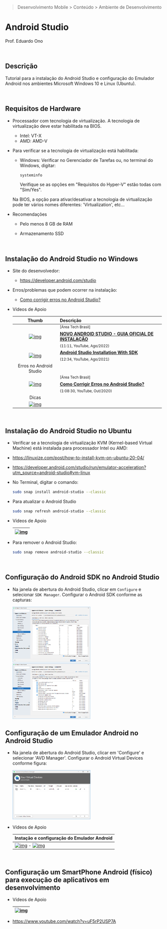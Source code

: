 > Desenvolvimento Mobile > Conteúdo > Ambiente de Desenvolvimento

# Android Studio

Prof. Eduardo Ono

<br>

## Descrição

Tutorial para a instalação do Android Studio e configuração do Emulador Android nos ambientes Microsoft Windows 10 e Linux (Ubuntu).

<br>

## Requisitos de Hardware

* Processador com tecnologia de virtualização. A tecnologia de virtualização deve estar habilitada na BIOS.

  * Intel: VT-X
  * AMD: AMD-V

* Para verificar se a tecnologia de virtualização está habilitada:

  * Windows: Verificar no Gerenciador de Tarefas ou, no terminal do Windows, digitar:

    ```bat
    systeminfo
    ```

    Verifique se as opções em "Requisitos do Hyper-V" estão todas com "Sim/Yes".

  Na BIOS, a opção para ativar/desativar a tecnologia de virtualização pode ter vários nomes diferentes: 'Virtualization', etc...

* Recomendações

  * Pelo menos 8 GB de RAM

  * Armazenamento SSD

<br>

## Instalação do Android Studio no Windows

* Site do desenvolvedor:

  * https://developer.android.com/studio

* Erros/problemas que podem ocorrer na instalação:

  * [Como corrigir erros no Android Studio?](https://areatechbrasil.com.br/como-corrigir-erros-no-android-studio/)

* Vídeos de Apoio

  | Thumb | Descrição |
  | :-: | --- |
  | [![img](https://img.youtube.com/vi/PZMgUGcWXPc/default.jpg)](https://www.youtube.com/watch?v=PZMgUGcWXPc) | <sup>[Área Tech Brasil]</sup><br>[__NOVO ANDROID STUDIO - GUIA OFICIAL DE INSTALAÇÃO__](https://www.youtube.com/watch?v=PZMgUGcWXPc)<br><sub>(11:11, YouTube, Ago/2022)</sub>
  | [![img](https://img.youtube.com/vi/DCsaipE4OPw/default.jpg)](https://www.youtube.com/watch?v=DCsaipE4OPw) | [__Android Studio Installation With SDK__](https://www.youtube.com/watch?v=DCsaipE4OPw)<br><sub>(12:34, YouTube, Ago/2021)</sub>
  | Erros no Android Studio
  | [![img](https://img.youtube.com/vi/ECIz_FnwuoI/default.jpg)](https://www.youtube.com/watch?v=ECIz_FnwuoI) | <sup>[Área Tech Brasil]</sup><br>[__Como Corrigir Erros no Android Studio?__](https://www.youtube.com/watch?v=ECIz_FnwuoI)<br><sub>(1:08:30, YouTube, Out/2020)</sub>
  | Dicas
  | [![img](https://img.youtube.com/vi/hYyS6ptcs9k/default.jpg)](https://www.youtube.com/watch?v=hYyS6ptcs9k "Android Studio não roda no meu computador \|\| 13:22, YouTube, Jul/2020")

<br>

## Instalação do Android Studio no Ubuntu

* Verificar se a tecnologia de virtualização KVM (Kernel-based Virtual Machine) está instalada para processador Intel ou AMD:

* https://linuxize.com/post/how-to-install-kvm-on-ubuntu-20-04/

* https://developer.android.com/studio/run/emulator-acceleration?utm_source=android-studio#vm-linux

* No Terminal, digitar o comando:

  ```bash
  sudo snap install android-studio --classic
  ```
* Para atualizar o Android Studio

  ```bash
  sudo snap refresh android-studio --classic 
  ```

* Vídeos de Apoio

  | [![img](https://img.youtube.com/vi/x3nVHXv3oyw/default.jpg)](https://www.youtube.com/watch?v=x3nVHXv3oyw "[ProgrammingKnowledge] How to Install Android Studio on Ubuntu 20.04 LTS \|\| 13:02, YouTube, Fev/2021")
  | ---

* Para remover o Android Studio:

  ```bash
  sudo snap remove android-studio --classic 
  ```

<br>

## Configuração do Android SDK no Android Studio

* Na janela de abertura do Android Studio, clicar em `Configure` e selecionar `SDK Manager`. Configurar o Android SDK conforme as capturas:

  <img src="./figuras/android-sdk-01.png" alt="img" width="250px">
  <img src="./figuras/android-sdk-02.png" alt="img" width="250px">

## Configuração de um Emulador Android no Android Studio

* Na janela de abertura do Android Studio, clicar em 'Configure' e selecionar 'AVD Manager'. Configurar o Android Virtual Devices conforme figura:

  <img src="./figuras/avd-manager.png" alt="" width="250px">

* Vídeos de Apoio

  | Instação e configuração do Emulador Android |
  | --- |
  | [![img](https://img.youtube.com/vi/YAkH6DcmbOY/default.jpg)](https://www.youtube.com/watch?v=YAkH6DcmbOY "[Tiago Aguiar] Emulador Android Como Instalar \|\| 7:34, YouTube, Mar/2020") - [![img](https://img.youtube.com/vi/TXRBT8kXPW0/default.jpg)](https://www.youtube.com/watch?v=TXRBT8kXPW0 "[Área Tech Brasil] ANDROID STUDIO 4.1 - COMO CRIAR UM EMULADOR (2021) \|\| 14:50, YouTube, Mar/2021")

<br>

## Configuração um SmartPhone Android (físico) para execução de aplicativos em desenvolvimento

* Vídeos de Apoio

  | [![img](https://img.youtube.com/vi/gErGLc4LDFQ/default.jpg)](https://www.youtube.com/watch?v=gErGLc4LDFQ "[Área Tech Brasil] Como Executar seus Aplicativos no Celular Android (O Guia definitivo) \|\| 5:08, YouTube, Mar/2021")
  | --- |

* https://www.youtube.com/watch?v=uF5rP2USP7A

<br>
